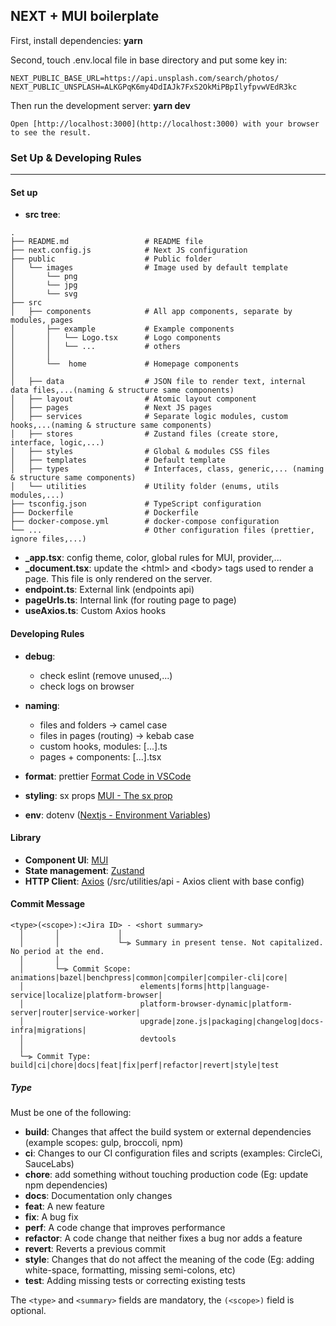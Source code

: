 ## NEXT + MUI boilerplate

First, install dependencies: **yarn**

Second, touch .env.local file in base directory and put some key in:

```
NEXT_PUBLIC_BASE_URL=https://api.unsplash.com/search/photos/
NEXT_PUBLIC_UNSPLASH=ALKGPqK6my4DdIAJk7FxS2OkMiPBpIlyfpvwVEdR3kc

```

Then run the development server: **yarn dev**

```
Open [http://localhost:3000](http://localhost:3000) with your browser to see the result.

```

### Set Up & Developing Rules

---

#### Set up

- **src tree**:

```
.
├── README.md                 # README file
├── next.config.js            # Next JS configuration
├── public                    # Public folder
│   └── images                # Image used by default template
│       └── png
│       └── jpg
│       └── svg
├── src
│   ├── components            # All app components, separate by modules, pages
│       ├── example           # Example components
│       │   └── Logo.tsx      # Logo components
│       │   └── ...           # others
│       │
│       └──  home             # Homepage components
│
│   ├── data                  # JSON file to render text, internal data files,...(naming & structure same components)
│   ├── layout                # Atomic layout component
│   ├── pages                 # Next JS pages
│   ├── services              # Separate logic modules, custom hooks,...(naming & structure same components)
│   ├── stores                # Zustand files (create store, interface, logic,...)
│   ├── styles                # Global & modules CSS files
│   ├── templates             # Default template
│   ├── types                 # Interfaces, class, generic,... (naming & structure same components)
│   └── utilities             # Utility folder (enums, utils modules,...)
├── tsconfig.json             # TypeScript configuration
├── Dockerfile                # Dockerfile
├── docker-compose.yml        # docker-compose configuration
└── ...                       # Other configuration files (prettier, ignore files,...)

```

- **\_app.tsx**: config theme, color, global rules for MUI, provider,...
- **\_document.tsx**: update the \<html\> and \<body\> tags used to render a page. This file is only rendered on the server.
- **endpoint.ts**: External link (endpoints api)
- **pageUrls.ts**: Internal link (for routing page to page)
- **useAxios.ts**: Custom Axios hooks

#### Developing Rules

- **debug**:
  - check eslint (remove unused,...)
  - check logs on browser
- **naming**:

  - files and folders -> camel case
  - files in pages (routing) -> kebab case
  - custom hooks, modules: [...].ts
  - pages + components: [...].tsx

- **format**: prettier [Format Code in VSCode](https://www.digitalocean.com/community/tutorials/code-formatting-with-prettier-in-visual-studio-code)
- **styling**: sx props [MUI - The sx prop](https://mui.com/system/getting-started/the-sx-prop/)
- **env**: dotenv ([Nextjs - Environment Variables](https://nextjs.org/docs/api-reference/next.config.js/environment-variables))

#### Library

- **Component UI**: [MUI](https://mui.com/)
- **State management**: [Zustand](https://github.com/pmndrs/zustand)
- **HTTP Client**: [Axios](https://github.com/axios/axios) (/src/utilities/api - Axios client with base config)

#### Commit Message

```
<type>(<scope>):<Jira ID> - <short summary>
  │       │             │
  │       │             └─⫸ Summary in present tense. Not capitalized. No period at the end.
  │       │
  │       └─⫸ Commit Scope: animations|bazel|benchpress|common|compiler|compiler-cli|core|
  │                          elements|forms|http|language-service|localize|platform-browser|
  │                          platform-browser-dynamic|platform-server|router|service-worker|
  │                          upgrade|zone.js|packaging|changelog|docs-infra|migrations|
  │                          devtools
  │
  └─⫸ Commit Type: build|ci|chore|docs|feat|fix|perf|refactor|revert|style|test
```

##### Type

Must be one of the following:

- **build**: Changes that affect the build system or external dependencies (example scopes: gulp, broccoli, npm)
- **ci**: Changes to our CI configuration files and scripts (examples: CircleCi, SauceLabs)
- **chore**: add something without touching production code (Eg: update npm dependencies)
- **docs**: Documentation only changes
- **feat**: A new feature
- **fix**: A bug fix
- **perf**: A code change that improves performance
- **refactor**: A code change that neither fixes a bug nor adds a feature
- **revert**: Reverts a previous commit
- **style**: Changes that do not affect the meaning of the code (Eg: adding white-space, formatting, missing semi-colons, etc)
- **test**: Adding missing tests or correcting existing tests

The `<type>` and `<summary>` fields are mandatory, the `(<scope>)` field is optional.
